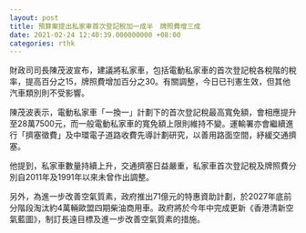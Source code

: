 ```yaml
---
layout: post
title: 預算案提出私家車首次登記稅加一成半　牌照費增三成
date: 2021-02-24 12:40:39.000000000 +08:00
categories: rthk
---
```


財政司司長陳茂波宣布，建議將私家車，包括電動私家車的首次登記稅各稅階的稅率，提高百分之15，牌照費增加百分之30。有關調整，今日已刊憲生效，但其他汽車類別則不受影響。

陳茂波表示，電動私家車「一換一」計劃下的首次登記稅最高寬免額，會相應提升至28萬7500元，而一般電動私家車的寬免額上限則維持不變。運輸署亦會繼續進行「擠塞徵費」及中環電子道路收費先導計劃研究，以善用路面空間，紓緩交通擠塞。

他提到，私家車數量持續上升，交通擠塞日益嚴重，私家車首次登記稅及牌照費分別自2011年及1991年以來未曾作出調整。

另外，為進一步改善空氣質素，政府推出71億元的特惠資助計劃，於2027年底前分階段淘汰約4萬輛歐盟四期柴油商用車。政府將於今年中完成更新《香港清新空氣藍圖》，制訂長遠目標及進一步改善空氣質素的措施。

